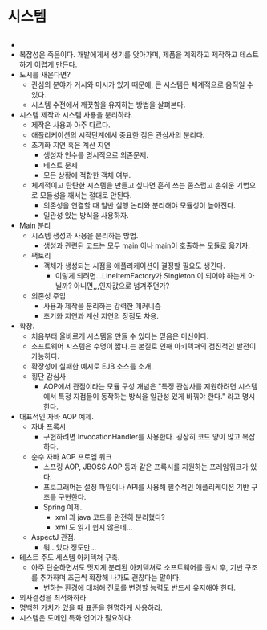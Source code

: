 # 시스템

## 

* 
* 복잡성은 죽음이다. 개발에게서 생기를 앗아가며, 제품을 계획하고 제작하고 테스트하기 어렵게 만든다.
* 도시를 새운다면?
  * 관심의 분야가 거시와 미시가 있기 때문에, 큰 시스템은 체계적으로 움직일 수 있다.
  * 시스템 수전에서 깨끗함을 유지하는 방법을 살펴본다.
* 시스템 제작과 시스템 사용을 분리하라.
  * 제작은 사용과 아주 다르다.
  * 애플리케이션의 시작단계에서 중요한 점은 관심사의 분리다.
  * 초기화 지연 혹은 계산 지연
    * 생성자 인수를 명시적으로 의존문제.
    * 테스트 문제
    * 모든 상황에 적합한 객체 여부.
  * 체계적이고 탄탄한 시스템을 만들고 싶다면 흔히 쓰는 좀스럽고 손쉬운 기법으로 모듈성을 깨서는 절대로 안된다.
    * 의존성을 연결할 때 일반 실행 논리와 분리해야 모듈성이 높아진다.
    * 일관성 있는 방식을 사용하자.
* Main 분리
  * 시스템 생성과 사용을 분리하는 방법.
    * 생성과 관련된 코드는 모두 main 이나 main이 호출하는 모듈로 옮기자.
  * 팩토리
    * 객체가 생성되는 시점을 애플리케이션이 결정할 필요도 생긴다.
      * 이렇게 되려면...LineItemFactory가 Singleton 이 되어야 하는게 아닐까?
        아니면,,,인자값으로 넘겨주던가?
  * 의존성 주입
    * 사용과 제작을 분리하는 강력한 매커니즘
    * 초기화 지연과 계산 지연의 장점도 차용.
* 확장.
  * 처음부터 올바르게 시스템을 만들 수 있다는 믿음은 미신이다. 
  * 소프트웨어 시스템은 수명이 짧다.는 본질로 인해 아키텍쳐의 점진적인 발전이 가능하다.
  * 확장성에 실패한 예시로 EJB 소스를 소개.
  * 횡단 감심사
    * AOP에서 관점이라는 모듈 구성 개념은 "특정 관심사를 지원하려면 시스템에서 특정 지점들이 동작하는 방식을 일관성 있게 바꿔야 한다." 라고 명시한다.
* 대표적인 자바 AOP 예제.
  * 자바 프록시
    * 구현하려면 InvocationHandler를 사용한다. 굉장히 코드 양이 많고 복잡하다.
  * 순수 자바 AOP 프로엠 워크
    * 스프링 AOP, JBOSS AOP 등과 같은 프록시를 지원하는 프레임워크가 있다.
    * 프로그래머는 설정 파일이나 API를 사용해 필수적인 애플리케이션 기반 구조를 구현한다.
    * Spring 예제.
      * xml 과 java 코드를 완전히 분리했다?
      * xml 도 읽기 쉽지 않은데...
  * AspectJ 관점.
    * 뭐...있다 정도만...
* 테스트 주도 세스템 아키텍쳐 구축.
  * 아주 단순하면서도 멋지게 분리된 아키텍쳐로 소프트웨어를 출시 후, 기반 구조를 추가하며 조금씩 확장해 나가도 괜찮다는 말이다.
    * 변하는 환경에 대처해 진로를 변경할 능력도 반드시 유지해야 한다. 
* 의사결정을 최적화하라
* 명백한 가치가 있을 때 표준을 현명하게 사용하라.
* 시스템은 도메인 특화 언어가 필요하다.